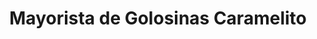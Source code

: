 ---
title: "Mayorista de Golosinas Caramelito"
url: /san-juan-bautista/mayorista-de-golosinas-caramelito/
shop: Supermarkt
---
